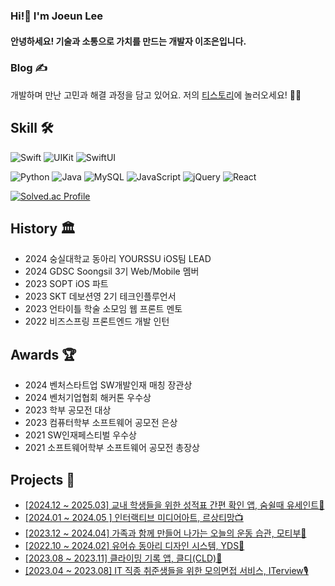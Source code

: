 <div align=left>
  
### Hi!👋 I'm Joeun Lee
#### 안녕하세요! 기술과 소통으로 가치를 만드는 개발자 이조은입니다.

### Blog ✍️
개발하며 만난 고민과 해결 과정을 담고 있어요. 저의 [티스토리](https://joni-dev.tistory.com/)에 놀러오세요! 🙌🏻 

## Skill 🛠️
![Swift](https://img.shields.io/badge/Swift-F46F27?style=flat-square&logo=Swift&logoColor=white)
![UIKit](https://img.shields.io/badge/UIKit-4B3A9F?style=flat-square&logo=Swift&logoColor=white)
![SwiftUI](https://img.shields.io/badge/SwiftUI-0F8AE9?style=flat-square&logo=Swift&logoColor=white)

<!--![HTML5](https://img.shields.io/badge/HTML5-E34F26.svg?style=flat-square&logo=html5&logoColor=white)
![CSS3](https://img.shields.io/badge/CSS3-1572B6.svg?style=flat-square&logo=css3&logoColor=white)
-->
![Python](https://img.shields.io/badge/Python-007396?style=flat-square&logo=Python&logoColor=white)
![Java](https://img.shields.io/badge/Java-007396?style=flat-square&logo=Java&logoColor=white)
![MySQL](https://img.shields.io/badge/MySQL-4479A1?style=flat-square&logo=MySQL&logoColor=ffffff)
![JavaScript](https://img.shields.io/badge/JavaScript-FFDC28.svg?style=flat-square&logo=javascript&logoColor=ffffff)
![jQuery](https://img.shields.io/badge/jQuery-0769AD?style=flat-square&logo=jQuery&logoColor=ffffff)
![React](https://img.shields.io/badge/React-00B1E7?style=flat-square&logo=React&logoColor=ffffff)

<!--
#### Tools
![VisualStudiocode](https://img.shields.io/badge/Visual%20Studio%20Code-007ACC?style=flat-square&logo=VisualStudioCode&logoColor=ffffff)
![Xcode](https://img.shields.io/badge/Xcode-4B3A9F.svg?style=flat-square&logo=Xcode&logoColor=white)
![Figma](https://img.shields.io/badge/figma-484848.svg?style=flat-square&logo=figma&logoColor=white)
![Notion](https://img.shields.io/badge/Notion-000000.svg?style=flat-square&logo=notion&logoColor=ffffff)
![Git](https://img.shields.io/badge/Git-F05032.svg?style=flat-square&logo=Git&logoColor=ffffff)
![Github](https://img.shields.io/badge/Github-181717.svg?style=flat-square&logo=Github&logoColor=ffffff)
![GitKraken](https://img.shields.io/badge/GitKraken-179287.svg?style=flat-square&logo=GitKraken&logoColor=ffffff)
  
![Google Tag Manager](https://img.shields.io/badge/Google%20Tag%20Manager-E7F6F5?style=flat-square&logo=GoogleTagManager&logoColor=246FDB)
![Google Analytics](https://img.shields.io/badge/Google%20Analytics-F9F3E5?style=flat-square&logo=GoogleAnalytics&logoColor=F5C300)
![Adobe Illustrator](https://img.shields.io/badge/Adobeillustrator-ff8c00.svg?style=flat-square&logo=adobeillustrator&logoColor=white)
![Adobe After Effects](https://img.shields.io/badge/Adobe%20After%20Effects-783BF9.svg?style=flat-square&logo=Adobe%20After%20Effects&logoColor=white)

-->

[![Solved.ac Profile](http://mazassumnida.wtf/api/v2/generate_badge?boj=joeun1005)](https://solved.ac/joeun1005/)


## History 🏛️
- 2024 숭실대학교 동아리 YOURSSU iOS팀 LEAD
- 2024 GDSC Soongsil 3기 Web/Mobile 멤버
- 2023 SOPT iOS 파트
- 2023 SKT 데보션영 2기 테크인플루언서
- 2023 언타이틀 학술 소모임 웹 프론트 멘토
- 2022 비즈스프링 프론트엔드 개발 인턴
  
## Awards 🏆
- 2024 벤처스타트업 SW개발인재 매칭 장관상
- 2024 벤처기업협회 해커톤 우수상
- 2023 학부 공모전 대상
- 2023 컴퓨터학부 소프트웨어 공모전 은상
- 2021 SW인재페스티벌 우수상
- 2021 소프트웨어학부 소프트웨어 공모전 총장상

## Projects 📂
- [[2024.12 ~ 2025.03] 교내 학생들을 위한 성적표 간편 확인 앱, 숨쉴때 유세인트🏫](https://github.com/yourssu/Soomsil-USaint-iOS)
- [[2024.01 ~ 2024.05 ] 인터랙티브 미디어아트, 르상티망📺](https://github.com/god-fun-re-fun/Ressentiment-iOS)
- [[2023.12 ~ 2024.04] 가족과 함께 만들어 나가는 오늘의 운동 습관, 모티부👟](https://github.com/Team-Motivoo/Motivoo-iOS)
- [[2022.10 ~ 2024.02] 유어슈 동아리 디자인 시스템, YDS🎨](https://github.com/yourssu/YDS-iOS)
- [[2023.08 ~ 2023.11] 클라이밍 기록 앱, 클디(CLD)🧗](https://github.com/ssu-it-project/cl-d-iOS)
- [[2023.04 ~ 2023.08] IT 직종 취준생들을 위한 모의면접 서비스, ITerview🎙️](https://github.com/BLACKPINK-SLJY)
<!--
## More About Me 👀
<a href="https://joni-dev.tistory.com/"><img src="https://img.shields.io/badge/tistory-EC4815?style=flat-square&logo=tistory&logoColor=000000"/></a>
-->
